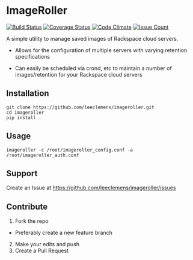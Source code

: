 ImageRoller
===========

[![Build Status](https://travis-ci.org/leeclemens/imageroller.svg?branch=master)](https://travis-ci.org/leeclemens/imageroller)
[![Coverage Status](https://coveralls.io/repos/leeclemens/imageroller/badge.svg?branch=master&service=github)](https://coveralls.io/github/leeclemens/imageroller?branch=master)
[![Code Climate](https://codeclimate.com/github/leeclemens/imageroller/badges/gpa.svg)](https://codeclimate.com/github/leeclemens/imageroller)
[![Issue Count](https://codeclimate.com/github/leeclemens/imageroller/badges/issue_count.svg)](https://codeclimate.com/github/leeclemens/imageroller)

A simple utility to manage saved images of Rackspace cloud servers.

- Allows for the configuration of multiple servers with varying retention specifications

- Can easily be scheduled via crond, etc to maintain a number of images/retention for your Rackspace cloud servers


Installation
------------

```Shell
git clone https://github.com/leeclemens/imageroller.git
cd imageroller
pip install .
```

Usage
-----

```Shell
imageroller -c /root/imageroller_config.conf -a /root/imageroller_auth.conf
```

Support
-------

Create an Issue at https://github.com/leeclemens/imageroller/issues


Contribute
----------

1. Fork the repo
  * Preferably create a new feature branch
2. Make your edits and push
3. Create a Pull Request
